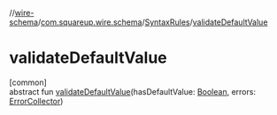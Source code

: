 //[wire-schema](../../../index.md)/[com.squareup.wire.schema](../index.md)/[SyntaxRules](index.md)/[validateDefaultValue](validate-default-value.md)

# validateDefaultValue

[common]\
abstract fun [validateDefaultValue](validate-default-value.md)(hasDefaultValue: [Boolean](https://kotlinlang.org/api/latest/jvm/stdlib/kotlin/-boolean/index.html), errors: [ErrorCollector](../-error-collector/index.md))
